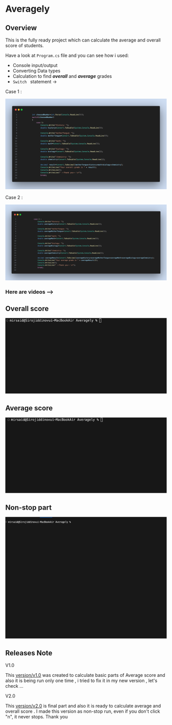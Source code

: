 # Averagely

## Overview 

This is the fully ready project which can calculate the average and overall score of students.

Have a look at `Program.cs` file and you can see how i used:

 * Console input/output
 * Converting Data types
 * Calculation to find ***overall*** and ***average*** grades
 * ` Switch  ` statement ->

 Case 1 :

 ![](./Assets/switch%20case%201)

 Case 2 :

 ![](./Assets/CASE%202)

 ### Here are videos --> 

## Overall score

 ![](./Assets/overall%20grade%20gif.gif)

 ## Average score

![](./Assets/average%20grade%20gif.gif)

## Non-stop part

![](./Assets/Nonnn.gif)


## Releases Note

V1.0

This [version/v1.0](https://github.com/Mirsaid04/Averagely/tree/releases/v1.0) was created to calculate basic parts of Average score and also it is being run only one time , i tried to fix it in my new version , let's check ...

V2.0 

This [version/v2.0](https://github.com/Mirsaid04/Averagely/tree/releases/v2.0) is final part and also it is ready to calculate average and overall score . I made this version as non-stop run, even if you  don't click "n", it never stops. Thank you
